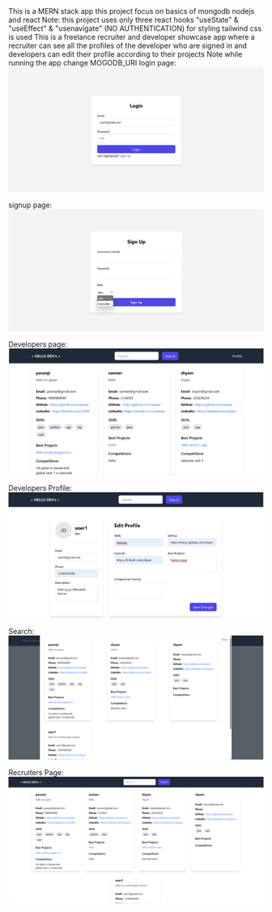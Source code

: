 ##
This is a MERN stack app 
this project focus on basics of mongodb nodejs and react 
Note: this project uses only three react hooks "useState" & "useEffect" & "usenavigate"
(NO AUTHENTICATION)
for styling tailwind css is used 
This is a freelance recruiter and developer showcase app 
where a recruiter can see all the profiles of the developer
 who are signed in and developers can edit their profile according to their projects 
Note while running the app change MOGODB_URI 
login page:
![alt text](image.png)

signup page:
![alt text](image-1.png)

Developers page:
![alt text](image-2.png)

Developers Profile:
![alt text](image-3.png)

Search:
![alt text](image-4.png)

Recruiters Page: 
![alt text](image-5.png)
